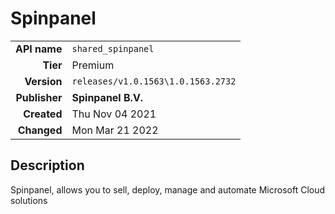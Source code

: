 # Spinpanel
| | |
|-:|-|
|**API name**|`shared_spinpanel`|
|**Tier**|Premium|
|**Version**|`releases/v1.0.1563\1.0.1563.2732`|
|**Publisher**|**Spinpanel B.V.**|
|**Created**|Thu Nov 04 2021|
|**Changed**|Mon Mar 21 2022|

## Description
Spinpanel, allows you to sell, deploy, manage and automate Microsoft Cloud solutions
